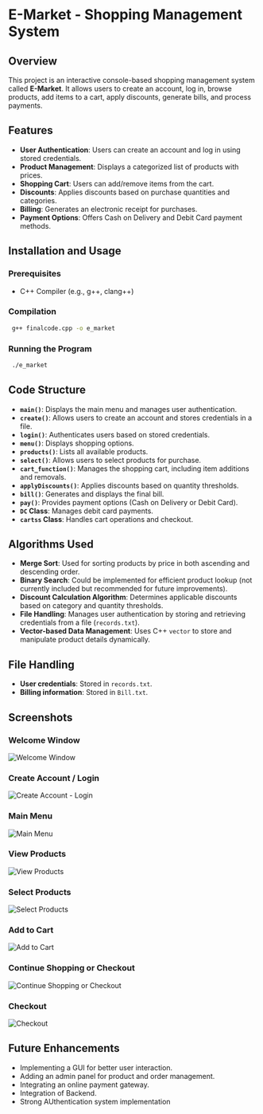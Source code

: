 # **E-Market - Shopping Management System**  

## **Overview**  
This project is an interactive console-based shopping management system called **E-Market**. It allows users to create an account, log in, browse products, add items to a cart, apply discounts, generate bills, and process payments.  

## **Features**  
- **User Authentication**: Users can create an account and log in using stored credentials.  
- **Product Management**: Displays a categorized list of products with prices.  
- **Shopping Cart**: Users can add/remove items from the cart.  
- **Discounts**: Applies discounts based on purchase quantities and categories.  
- **Billing**: Generates an electronic receipt for purchases.  
- **Payment Options**: Offers Cash on Delivery and Debit Card payment methods.  

## **Installation and Usage**  

### **Prerequisites**  
- C++ Compiler (e.g., g++, clang++)  

### **Compilation**  
```sh
 g++ finalcode.cpp -o e_market
```  

### **Running the Program**  
```sh
 ./e_market
```  

## **Code Structure**  
- **`main()`**: Displays the main menu and manages user authentication.  
- **`create()`**: Allows users to create an account and stores credentials in a file.  
- **`login()`**: Authenticates users based on stored credentials.  
- **`menu()`**: Displays shopping options.  
- **`products()`**: Lists all available products.  
- **`select()`**: Allows users to select products for purchase.  
- **`cart_function()`**: Manages the shopping cart, including item additions and removals.  
- **`applyDiscounts()`**: Applies discounts based on quantity thresholds.  
- **`bill()`**: Generates and displays the final bill.  
- **`pay()`**: Provides payment options (Cash on Delivery or Debit Card).  
- **`DC` Class**: Manages debit card payments.  
- **`cartss` Class**: Handles cart operations and checkout.  

## **Algorithms Used**  
- **Merge Sort**: Used for sorting products by price in both ascending and descending order.  
- **Binary Search**: Could be implemented for efficient product lookup (not currently included but recommended for future improvements).  
- **Discount Calculation Algorithm**: Determines applicable discounts based on category and quantity thresholds.  
- **File Handling**: Manages user authentication by storing and retrieving credentials from a file (`records.txt`).  
- **Vector-based Data Management**: Uses C++ `vector` to store and manipulate product details dynamically.  

## **File Handling**  
- **User credentials**: Stored in `records.txt`.  
- **Billing information**: Stored in `Bill.txt`.  

## **Screenshots**  

### **Welcome Window**  
![Welcome Window](screenshots/1.Welcome%20Window.png)  

### **Create Account / Login**  
![Create Account - Login](screenshots/2.Create%20Account-Login.png)  

### **Main Menu**  
![Main Menu](screenshots/3.MainMenu.png)  

### **View Products**  
![View Products](screenshots/4.View%20Products.png)  

### **Select Products**  
![Select Products](screenshots/5.Select%20Products.png)  

### **Add to Cart**  
![Add to Cart](screenshots/6.Add%20to%20Cart.png)  

### **Continue Shopping or Checkout**  
![Continue Shopping or Checkout](screenshots/7.Continue%20Shopping%20or%20Checkout.png)  

### **Checkout**  
![Checkout](screenshots/8.Checkout.png)  

## **Future Enhancements**  
- Implementing a GUI for better user interaction.  
- Adding an admin panel for product and order management.  
- Integrating an online payment gateway.
- Integration of Backend.
- Strong AUthentication system implementation


